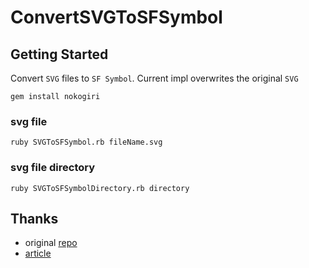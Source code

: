 # ConvertSVGToSFSymbol

## Getting Started

Convert `SVG` files to `SF Symbol`. Current impl overwrites the original `SVG`

`gem install nokogiri`

### svg file

`ruby SVGToSFSymbol.rb fileName.svg`

### svg file directory

`ruby SVGToSFSymbolDirectory.rb directory`

## Thanks
- original [repo](https://github.com/griffin-stewie/convertSVGToSFSymbol)
- [article](https://techlife.cookpad.com/entry/2021/01/05/custom-symbols-en)
